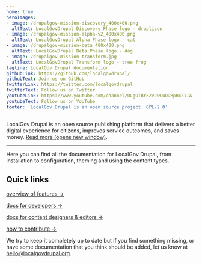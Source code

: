 ```yaml
---
home: true
heroImages:
- image: /drupalgov-mission-discovery_400x400.png
  altText: LocalGovDrupal Discovery Phase logo - druplicon
- image: /drupalgov-mission-alpha-v2_400x400.png
  altText: LocalGovDrupal Alpha Phase logo - cat
- image: /drupalgov-mission-beta_400x400.png
  altText: LocalGovDrupal Beta Phase logo - dog
- image: /drupalgov-mission-transform.jpg
  altText: LocalGovDrupal Transform logo - tree frog
tagline: LocalGov Drupal documentation 
githubLink: https://github.com/localgovdrupal/
githubText: Join us on GitHub
twitterLink: https://twitter.com/localgovdrupal
twitterText: Follow us on Twitter
youtubeLink: https://www.youtube.com/channel/UCgOTBrkZvJwCuODRpHxZIIA
youtubeText: Follow us on YouTube
footer: 'LocalGov Drupal is an open source project. GPL-2.0'
---
```


LocalGov Drupal is an open source publishing platform that delivers a better digital experience for citizens, improves service outcomes, and saves money. [Read more (opens new window)](https://localgovdrupal.org).

<hr /> 

Here you can find all the documentation for LocalGov Drupal, from installation to configuration, theming and using the content types.

## Quick links 

[overview of features →](/overview.html)

[docs for developers →](/devs/)

[docs for content designers & editors →](/content/)

[how to contribute →](/contributing/)

We try to keep it completely up to date but if you find something missing, or have some documentation that you think should be added, let us know at [hello@localgovdrupal.org](mailto:hello@localgovdrupal.org).
